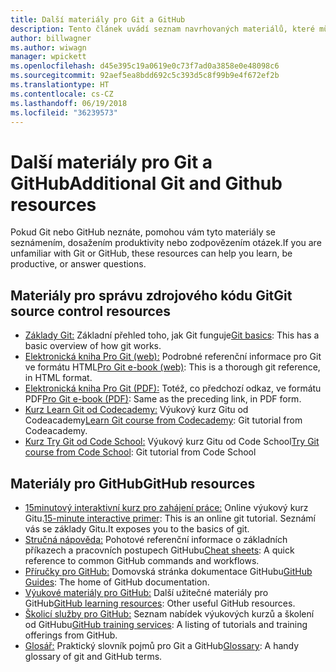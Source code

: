 ```yaml
---
title: Další materiály pro Git a GitHub
description: Tento článek uvádí seznam navrhovaných materiálů, které můžete využít, abyste se naučili správně přispívat na web docs.microsoft.com.
author: billwagner
ms.author: wiwagn
manager: wpickett
ms.openlocfilehash: d45e395c19a0619e0c73f7ad0a3858e0e48098c6
ms.sourcegitcommit: 92aef5ea8bdd692c5c393d5c8f99b9e4f672ef2b
ms.translationtype: HT
ms.contentlocale: cs-CZ
ms.lasthandoff: 06/19/2018
ms.locfileid: "36239573"
---
```

# <a name="additional-git-and-github-resources"></a><span data-ttu-id="b4d90-103">Další materiály pro Git a GitHub</span><span class="sxs-lookup"><span data-stu-id="b4d90-103">Additional Git and Github resources</span></span>

<span data-ttu-id="b4d90-104">Pokud Git nebo GitHub neznáte, pomohou vám tyto materiály se seznámením, dosažením produktivity nebo zodpovězením otázek.</span><span class="sxs-lookup"><span data-stu-id="b4d90-104">If you are unfamiliar with Git or GitHub, these resources can help you learn, be productive, or answer questions.</span></span>

## <a name="git-source-control-resources"></a><span data-ttu-id="b4d90-105">Materiály pro správu zdrojového kódu Git</span><span class="sxs-lookup"><span data-stu-id="b4d90-105">Git source control resources</span></span>

- <span data-ttu-id="b4d90-106">[Základy Git:](https://go.microsoft.com/fwlink/?linkid=853939) Základní přehled toho, jak Git funguje</span><span class="sxs-lookup"><span data-stu-id="b4d90-106">[Git basics](https://go.microsoft.com/fwlink/?linkid=853939): This has a basic overview of how git works.</span></span>
- <span data-ttu-id="b4d90-107">[Elektronická kniha Pro Git (web):](https://go.microsoft.com/fwlink/?linkid=853940) Podrobné referenční informace pro Git ve formátu HTML</span><span class="sxs-lookup"><span data-stu-id="b4d90-107">[Pro Git e-book (web)](https://go.microsoft.com/fwlink/?linkid=853940): This is a thorough git reference, in HTML format.</span></span>
- <span data-ttu-id="b4d90-108">[Elektronická kniha Pro Git (PDF):](https://progit2.s3.amazonaws.com/en/2016-03-22-f3531/progit-en.1084.pdf) Totéž, co předchozí odkaz, ve formátu PDF</span><span class="sxs-lookup"><span data-stu-id="b4d90-108">[Pro Git e-book (PDF)](https://progit2.s3.amazonaws.com/en/2016-03-22-f3531/progit-en.1084.pdf): Same as the preceding link, in PDF form.</span></span>
- <span data-ttu-id="b4d90-109">[Kurz Learn Git od Codecademy:](https://www.codecademy.com/learn/learn-git) Výukový kurz Gitu od Codeacademy</span><span class="sxs-lookup"><span data-stu-id="b4d90-109">[Learn Git course from Codecademy](https://www.codecademy.com/learn/learn-git): Git tutorial from Codeacademy.</span></span>
- <span data-ttu-id="b4d90-110">[Kurz Try Git od Code School:](https://www.codeschool.com/courses/try-git) Výukový kurz Gitu od Code School</span><span class="sxs-lookup"><span data-stu-id="b4d90-110">[Try Git course from Code School](https://www.codeschool.com/courses/try-git): Git tutorial from Code School</span></span>

## <a name="github-resources"></a><span data-ttu-id="b4d90-111">Materiály pro GitHub</span><span class="sxs-lookup"><span data-stu-id="b4d90-111">GitHub resources</span></span>

- <span data-ttu-id="b4d90-112">[15minutový interaktivní kurz pro zahájení práce:](https://try.github.io/) Online výukový kurz Gitu.</span><span class="sxs-lookup"><span data-stu-id="b4d90-112">[15-minute interactive primer](https://try.github.io/): This is an online git tutorial.</span></span> <span data-ttu-id="b4d90-113">Seznámí vás se základy Gitu.</span><span class="sxs-lookup"><span data-stu-id="b4d90-113">It exposes you to the basics of git.</span></span>
- <span data-ttu-id="b4d90-114">[Stručná nápověda:](https://go.microsoft.com/fwlink/?linkid=853941) Pohotové referenční informace o základních příkazech a pracovních postupech GitHubu</span><span class="sxs-lookup"><span data-stu-id="b4d90-114">[Cheat sheets](https://go.microsoft.com/fwlink/?linkid=853941): A quick reference to common GitHub commands and workflows.</span></span>
- <span data-ttu-id="b4d90-115">[Příručky pro GitHub:](https://guides.github.com/) Domovská stránka dokumentace GitHubu</span><span class="sxs-lookup"><span data-stu-id="b4d90-115">[GitHub Guides](https://guides.github.com/): The home of GitHub documentation.</span></span>
- <span data-ttu-id="b4d90-116">[Výukové materiály pro GitHub:](https://help.github.com/articles/git-and-github-learning-resources/) Další užitečné materiály pro GitHub</span><span class="sxs-lookup"><span data-stu-id="b4d90-116">[GitHub learning resources](https://help.github.com/articles/git-and-github-learning-resources/): Other useful GitHub resources.</span></span>
- <span data-ttu-id="b4d90-117">[Školicí služby pro GitHub:](https://services.github.com/training/) Seznam nabídek výukových kurzů a školení od GitHubu</span><span class="sxs-lookup"><span data-stu-id="b4d90-117">[GitHub training services](https://services.github.com/training/): A listing of tutorials and training offerings from GitHub.</span></span>
- <span data-ttu-id="b4d90-118">[Glosář:](https://help.github.com/articles/github-glossary) Praktický slovník pojmů pro Git a GitHub</span><span class="sxs-lookup"><span data-stu-id="b4d90-118">[Glossary](https://help.github.com/articles/github-glossary): A handy glossary of git and GitHub terms.</span></span>
